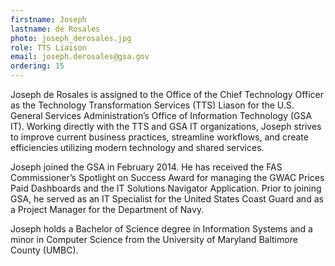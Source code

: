 ```yaml
---
firstname: Joseph
lastname: de Rosales
photo: joseph_derosales.jpg
role: TTS Liaison
email: joseph.derosales@gsa.gov
ordering: 15
---
```


Joseph de Rosales is assigned to the Office of the Chief Technology Officer as the Technology Transformation Services (TTS) Liason for the U.S. General Services Administration’s Office of Information Technology (GSA IT). Working directly with the TTS and GSA IT organizations, Joseph strives to improve current business practices, streamline workflows, and create efficiencies utilizing modern technology and shared services.

Joseph joined the GSA in February 2014. He has received the FAS Commissioner’s Spotlight on Success Award for managing the GWAC Prices Paid Dashboards and the IT Solutions Navigator Application. Prior to joining GSA, he served as an IT Specialist for the United States Coast Guard and as a Project Manager for the Department of Navy.

Joseph holds a Bachelor of Science degree in Information Systems and a minor in Computer Science from the University of Maryland Baltimore County (UMBC).

